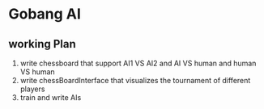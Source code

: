# Gobang AI

## working Plan
1. write chessboard that support AI1 VS AI2 and AI VS human and human VS human
2. write chessBoardInterface that visualizes the tournament of different players
3. train and write AIs
